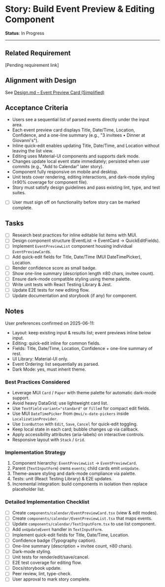 # Story: Build Event Preview & Editing Component

**Status**: In Progress

---

## Related Requirement

<!-- TODO: Link to requirement when requirements.md section added -->

[Pending requirement link]

## Alignment with Design

See [Design.md – Event Preview Card (Simplified)](../design.md#event-preview-card-simplified)

## Acceptance Criteria

- Users see a sequential list of parsed events directly under the input area.
- Each event preview card displays Title, Date/Time, Location, Confidence, and a one-line summary (e.g., "3 invitees • Dinner at Giovanni's").
- Inline quick-edit enables updating Title, Date/Time, and Location without leaving the list view.
- Editing uses Material-UI components and supports dark mode.
- Changes update local event state immediately; persisted when user commits (e.g., "Add to Calendar" later story).
- Component fully responsive on mobile and desktop.
- Unit tests cover rendering, editing interactions, and dark-mode styling (≥90% coverage for component file).
- Story must satisfy design guidelines and pass existing lint, type, and test suites.
- [ ] User must sign off on functionality before story can be marked complete.

## Tasks

- [ ] Research best practices for inline editable list items with MUI.
- [ ] Design component structure (EventList → EventCard → QuickEditFields).
- [ ] Implement `EventPreviewList` component housing individual `EventPreviewCard`s.
- [ ] Add quick-edit fields for Title, Date/Time (MUI DateTimePicker), Location.
- [ ] Render confidence score as small badge.
- [ ] Show one-line summary (description length ≤80 chars, invitee count).
- [ ] Ensure dark-mode compatible styling using theme palette.
- [ ] Write unit tests with React Testing Library & Jest.
- [ ] Update E2E tests for new editing flow.
- [ ] Update documentation and storybook (if any) for component.

## Notes

User preferences confirmed on 2025-06-11:

- Layout: keep existing input & results list; event previews inline below input.
- Editing: quick-edit inline for common fields.
- Fields: Title, Date/Time, Location, Confidence + one-line summary of rest.
- UI Library: Material-UI only.
- Event Ordering: list sequentially as parsed.
- Dark Mode: yes, must inherit theme.

### Best Practices Considered

- Leverage MUI `Card` / `Paper` with theme palette for automatic dark-mode support.
- Avoid heavy DataGrid; use lightweight card list.
- Use `TextField` `variant="standard"` or `filled` for compact edit fields.
- Use MUI `DateTimePicker` from `@mui/x-date-pickers` inside `LocalizationProvider`.
- Use `IconButton` with `Edit`, `Save`, `Cancel` for quick-edit toggling.
- Keep local state in each card; bubble changes up via callback.
- Apply accessibility attributes (aria-labels) on interactive controls.
- Responsive layout with `Stack` / `Grid`.

### Implementation Strategy

1. Component hierarchy: `EventPreviewList` → `EventPreviewCard`.
2. Parent (`TextInputForm`) owns `events`; child cards emit `onUpdate`.
3. Theme-aware styling and dark-mode compliance via palette.
4. Tests: unit (React Testing Library) & E2E updates.
5. Incremental integration: build components in isolation then replace placeholder list.

### Detailed Implementation Checklist

- [ ] Create `components/calendar/EventPreviewCard.tsx` (view & edit modes).
- [ ] Create `components/calendar/EventPreviewList.tsx` that maps events.
- [ ] Update `components/calendar/TextInputForm.tsx` to use list component.
- [ ] Add `onUpdateEvent` handler in `TextInputForm`.
- [ ] Implement quick-edit fields for Title, Date/Time, Location.
- [ ] Confidence badge (Typography caption).
- [ ] One-line summary (description + invitee count, ≤80 chars).
- [ ] Dark-mode styling.
- [ ] Unit tests for render/edit/save/cancel.
- [ ] E2E test coverage for editing flow.
- [ ] Docs/storybook update.
- [ ] Peer review, lint, type-check.
- [ ] User approval to mark story complete.
